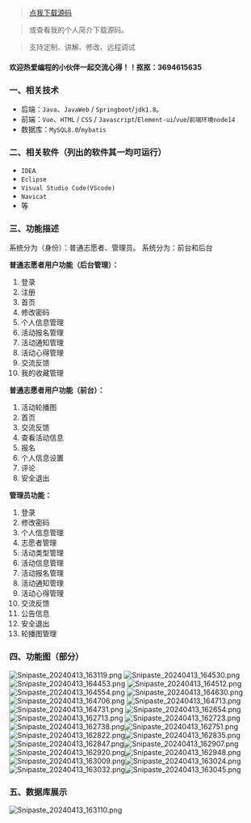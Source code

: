 > [点我下载源码](https://www.notmaker.com/detail/e046e0f7aa244948a6014c1debcaadc9/ghp) 


> 或查看我的个人简介下载源码。

> 支持定制、讲解、修改、远程调试


#### 欢迎热爱编程的小伙伴一起交流心得！！抠抠：3694615635 




### 一、相关技术
- 后端：`Java`、`JavaWeb` / `Springboot`/`jdk1.8`。
- 前端：`Vue`、`HTML` / `CSS` / `Javascript`/`Element-ui`/`vue`/`前端环境node14` 
- 数据库：`MySQL8.0`/`mybatis`

### 二、相关软件（列出的软件其一均可运行）
- `IDEA`
- `Eclipse`
- `Visual Studio Code(VScode)`
- `Navicat`
- 等

### 三、功能描述
系统分为（身份）：普通志愿者、管理员。
系统分为：前台和后台

**普通志愿者用户功能（后台管理）：**
1. 登录
2. 注册
3. 首页
4. 修改密码
5. 个人信息管理
6. 活动报名管理
7. 活动通知管理
8. 活动心得管理
9. 交流反馈
10. 我的收藏管理


**普通志愿者用户功能（前台）：**
1. 活动轮播图
2. 首页
3. 交流反馈
4. 查看活动信息
5. 报名
6. 个人信息设置
7. 评论
8. 安全退出



**管理员功能：**
1. 登录
2. 修改密码
3. 个人信息管理
4. 志愿者管理
5. 活动类型管理
6. 活动信息管理
7. 活动报名管理
8. 活动通知管理
9. 活动心得管理
10. 交流反馈
11. 公告信息
12. 安全退出
13. 轮播图管理

### 四、功能图（部分）
![Snipaste_20240413_163119.png](https://store.ptcc9.top/notmaker/user_upload/3bd80f18ce8947948de216e157f71105/2024-04-13%2016:49:04_Snipaste_2024-04-13_16-31-19.png)
![Snipaste_20240413_164530.png](https://store.ptcc9.top/notmaker/user_upload/3bd80f18ce8947948de216e157f71105/2024-04-13%2016:49:17_Snipaste_2024-04-13_16-45-30.png)
![Snipaste_20240413_164453.png](https://store.ptcc9.top/notmaker/user_upload/3bd80f18ce8947948de216e157f71105/2024-04-13%2016:49:33_Snipaste_2024-04-13_16-44-53.png)
![Snipaste_20240413_164512.png](https://store.ptcc9.top/notmaker/user_upload/3bd80f18ce8947948de216e157f71105/2024-04-13%2016:49:52_Snipaste_2024-04-13_16-45-12.png)
![Snipaste_20240413_164554.png](https://store.ptcc9.top/notmaker/user_upload/3bd80f18ce8947948de216e157f71105/2024-04-13%2016:50:09_Snipaste_2024-04-13_16-45-54.png)
![Snipaste_20240413_164630.png](https://store.ptcc9.top/notmaker/user_upload/3bd80f18ce8947948de216e157f71105/2024-04-13%2016:50:15_Snipaste_2024-04-13_16-46-30.png)
![Snipaste_20240413_164706.png](https://store.ptcc9.top/notmaker/user_upload/3bd80f18ce8947948de216e157f71105/2024-04-13%2016:50:24_Snipaste_2024-04-13_16-47-06.png)
![Snipaste_20240413_164713.png](https://store.ptcc9.top/notmaker/user_upload/3bd80f18ce8947948de216e157f71105/2024-04-13%2016:50:36_Snipaste_2024-04-13_16-47-13.png)
![Snipaste_20240413_164731.png](https://store.ptcc9.top/notmaker/user_upload/3bd80f18ce8947948de216e157f71105/2024-04-13%2016:50:48_Snipaste_2024-04-13_16-47-31.png)
![Snipaste_20240413_162654.png](https://store.ptcc9.top/notmaker/user_upload/3bd80f18ce8947948de216e157f71105/2024-04-13%2016:50:59_Snipaste_2024-04-13_16-26-54.png)
![Snipaste_20240413_162713.png](https://store.ptcc9.top/notmaker/user_upload/3bd80f18ce8947948de216e157f71105/2024-04-13%2016:51:33_Snipaste_2024-04-13_16-27-13.png)
![Snipaste_20240413_162723.png](https://store.ptcc9.top/notmaker/user_upload/3bd80f18ce8947948de216e157f71105/2024-04-13%2016:51:41_Snipaste_2024-04-13_16-27-23.png)![Snipaste_20240413_162738.png](https://store.ptcc9.top/notmaker/user_upload/3bd80f18ce8947948de216e157f71105/2024-04-13%2016:51:46_Snipaste_2024-04-13_16-27-38.png)![Snipaste_20240413_162751.png](https://store.ptcc9.top/notmaker/user_upload/3bd80f18ce8947948de216e157f71105/2024-04-13%2016:51:55_Snipaste_2024-04-13_16-27-51.png)![Snipaste_20240413_162822.png](https://store.ptcc9.top/notmaker/user_upload/3bd80f18ce8947948de216e157f71105/2024-04-13%2016:52:00_Snipaste_2024-04-13_16-28-22.png)![Snipaste_20240413_162835.png](https://store.ptcc9.top/notmaker/user_upload/3bd80f18ce8947948de216e157f71105/2024-04-13%2016:52:04_Snipaste_2024-04-13_16-28-35.png)![Snipaste_20240413_162847.png](https://store.ptcc9.top/notmaker/user_upload/3bd80f18ce8947948de216e157f71105/2024-04-13%2016:52:11_Snipaste_2024-04-13_16-28-47.png)![Snipaste_20240413_162907.png](https://store.ptcc9.top/notmaker/user_upload/3bd80f18ce8947948de216e157f71105/2024-04-13%2016:52:23_Snipaste_2024-04-13_16-29-07.png)![Snipaste_20240413_162920.png](https://store.ptcc9.top/notmaker/user_upload/3bd80f18ce8947948de216e157f71105/2024-04-13%2016:52:31_Snipaste_2024-04-13_16-29-20.png)![Snipaste_20240413_162948.png](https://store.ptcc9.top/notmaker/user_upload/3bd80f18ce8947948de216e157f71105/2024-04-13%2016:52:37_Snipaste_2024-04-13_16-29-48.png)![Snipaste_20240413_163009.png](https://store.ptcc9.top/notmaker/user_upload/3bd80f18ce8947948de216e157f71105/2024-04-13%2016:52:41_Snipaste_2024-04-13_16-30-09.png)![Snipaste_20240413_163024.png](https://store.ptcc9.top/notmaker/user_upload/3bd80f18ce8947948de216e157f71105/2024-04-13%2016:52:49_Snipaste_2024-04-13_16-30-24.png)![Snipaste_20240413_163032.png](https://store.ptcc9.top/notmaker/user_upload/3bd80f18ce8947948de216e157f71105/2024-04-13%2016:52:59_Snipaste_2024-04-13_16-30-32.png)![Snipaste_20240413_163045.png](https://store.ptcc9.top/notmaker/user_upload/3bd80f18ce8947948de216e157f71105/2024-04-13%2016:53:09_Snipaste_2024-04-13_16-30-45.png)

### 五、数据库展示
![Snipaste_20240413_163110.png](https://store.ptcc9.top/notmaker/user_upload/3bd80f18ce8947948de216e157f71105/2024-04-13%2016:53:32_Snipaste_2024-04-13_16-31-10.png)
